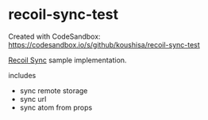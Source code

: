 # recoil-sync-test
Created with CodeSandbox: https://codesandbox.io/s/github/koushisa/recoil-sync-test

[Recoil Sync](https://recoiljs.org/docs/recoil-sync/introduction/) sample implementation.

includes
- sync remote storage
- sync url
- sync atom from props
